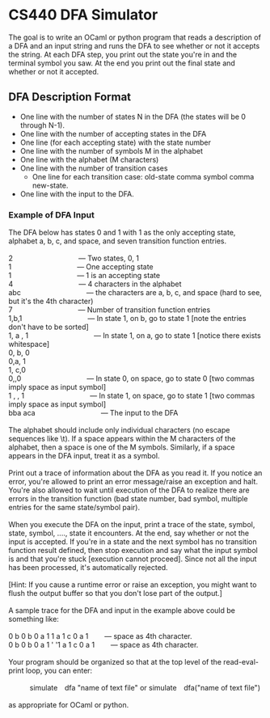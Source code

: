 # CS440 DFA Simulator
The goal is to write an OCaml or python program that reads a description of a DFA and an input string and runs the DFA to see whether or not it accepts the string. At each DFA step, you print out the state you're in and the terminal symbol you saw. At the end you print out the final state and whether or not it accepted.
## DFA Description Format
* One line with the number of states N in the DFA (the states will be 0 through N-1).
* One line with the number of accepting states in the DFA
* One line (for each accepting state) with the state number
* One line with the number of symbols M in the alphabet
* One line with the alphabet (M characters)
* One line with the number of transition cases
  * One line for each transition case: old-state comma symbol comma new-state.
* One line with the input to the DFA.
### Example of DFA Input
The DFA below has states 0 and 1 with 1 as the only accepting state, alphabet a, b, c, and space,
and seven transition function entries.<br /><br />
2          — Two states, 0, 1<br />
1          — One accepting state<br />
1          — 1 is an accepting state<br />
4          — 4 characters in the alphabet<br />
abc          — the characters are a, b, c, and space (hard to see, but it's the 4th character)<br />
7          — Number of transition function entries<br />
1,b,1          — In state 1, on b, go to state 1 [note the entries don't have to be sorted]<br />
1, a , 1          — In state 1, on a, go to state 1 [notice there exists whitespace]<br />
0, b, 0<br />
0,a, 1<br />
1, c,0<br />
0,,0          — In state 0, on space, go to state 0 [two commas imply space as input symbol]<br />
1 , , 1          — In state 1, on space, go to state 1 [two commas imply space as input symbol]<br />
bba aca          — The input to the DFA<br /><br />
The alphabet should include only individual characters (no escape sequences like \t). If a space
appears within the M characters of the alphabet, then a space is one of the M symbols. Similarly, if
a space appears in the DFA input, treat it as a symbol.<br /><br />
Print out a trace of information about the DFA as you read it. If you notice an error, you're allowed
to print an error message/raise an exception and halt. You're also allowed to wait until execution
of the DFA to realize there are errors in the transition function (bad state number, bad symbol,
multiple entries for the same state/symbol pair).<br /><br />
When you execute the DFA on the input, print a trace of the state, symbol, state, symbol, ...., state it
encounters. At the end, say whether or not the input is accepted. If you're in a state and the next
symbol has no transition function result defined, then stop execution and say what the input
symbol is and that you're stuck [execution cannot proceed]. Since not all the input has been
processed, it's automatically rejected.<br /><br />
[Hint: If you cause a runtime error or raise an exception, you might want to flush the output buffer
so that you don't lose part of the output.]<br /><br />
A sample trace for the DFA and input in the example above could be something like:<br /><br />
0 b 0 b 0 a 1 1 a 1 c 0 a 1   — space as 4th character.<br />
0 b 0 b 0 a 1 ' '1 a 1 c 0 a 1   — space as 4th character.<br /><br />
Your program should be organized so that at the top level of the read-eval-print loop, you can enter:<br /><br />
   simulate dfa "name of text file" or simulate dfa("name of text file")<br /><br />
as appropriate for OCaml or python.